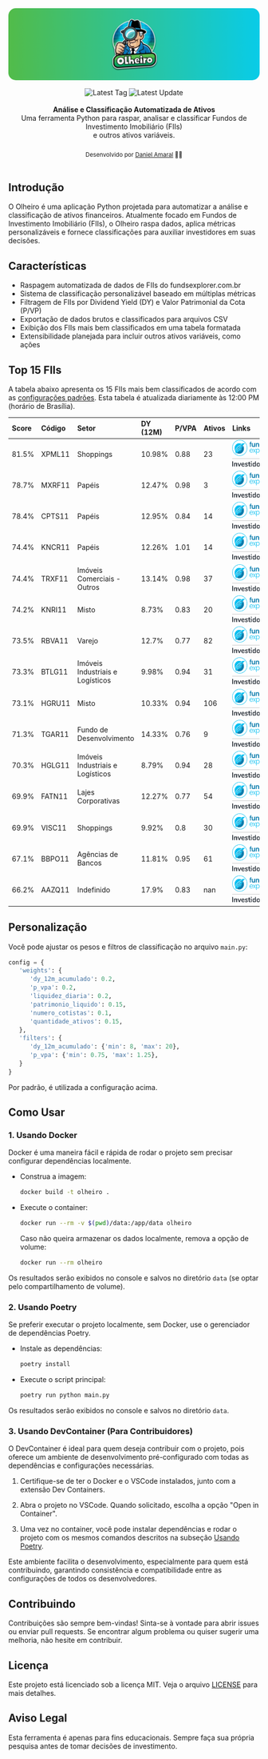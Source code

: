 <img alt="Olheiro banner" src=".github/banner.png" style="border-radius: 15px; max-width: 100%; height: auto; display: block; margin: 0 0 16px 0;"/>
<div align="center">
    <img src="https://img.shields.io/github/v/tag/damarals/olheiro?color=success&label=" alt="Latest Tag" />
    <img src="https://img.shields.io/github/last-commit/damarals/olheiro/main?path=README.md&label=%C3%BAltima%20atualiza%C3%A7%C3%A3o&color=blue" alt="Latest Update" >
</div>
<br />
<div align="center"><strong>Análise e Classificação Automatizada de Ativos</strong></div>
<div align="center">Uma ferramenta Python para raspar, analisar e classificar Fundos de Investimento Imobiliário (FIIs)<br/> e outros ativos variáveis.</div>
<br />
<div align="center">
  <sub>Desenvolvido por <a href="https://github.com/damarals">Daniel Amaral</a> 👨‍💻</sub>
</div>
<br />

## Introdução

O Olheiro é uma aplicação Python projetada para automatizar a análise e classificação de ativos financeiros. Atualmente focado em Fundos de Investimento Imobiliário (FIIs), o Olheiro raspa dados, aplica métricas personalizáveis e fornece classificações para auxiliar investidores em suas decisões.

## Características

- Raspagem automatizada de dados de FIIs do fundsexplorer.com.br
- Sistema de classificação personalizável baseado em múltiplas métricas
- Filtragem de FIIs por Dividend Yield (DY) e Valor Patrimonial da Cota (P/VP)
- Exportação de dados brutos e classificados para arquivos CSV
- Exibição dos FIIs mais bem classificados em uma tabela formatada
- Extensibilidade planejada para incluir outros ativos variáveis, como ações

## Top 15 FIIs

A tabela abaixo apresenta os 15 FIIs mais bem classificados de acordo com as [configurações padrões](#personalização). Esta tabela é atualizada diariamente às 12:00 PM (horário de Brasília).

| Score   | Código   | Setor                            | DY (12M)   | P/VPA   | Ativos   | Links                                                                                                                                                                                                                                                                                                                                                                                                                                                                                                                                                                                             |
|:--------|:---------|:---------------------------------|:-----------|:--------|:---------|:--------------------------------------------------------------------------------------------------------------------------------------------------------------------------------------------------------------------------------------------------------------------------------------------------------------------------------------------------------------------------------------------------------------------------------------------------------------------------------------------------------------------------------------------------------------------------------------------------|
| 81.5%   | XPML11   | Shoppings                        | 10.98%     | 0.88    | 23       | <div style="display:flex;flex-direction:column;align-items:center;justify-content:center;gap:2px;"><a href="https://www.fundsexplorer.com.br/funds/xpml11" target="_blank"><img src="https://raw.githubusercontent.com/damarals/olheiro/main/.github/fundsexplorer-logo.png" alt="Fundsexplorer" height="32"></a><div style="width:80px;height:1px;background-color:#ccc;"></div><a href="https://www.investidor10.com.br/fiis/xpml11" target="_blank"><img src="https://raw.githubusercontent.com/damarals/olheiro/main/.github/investidor10-logo.png" alt="Investidor10" height="12"></a></div> |
| 78.7%   | MXRF11   | Papéis                           | 12.47%     | 0.98    | 3        | <div style="display:flex;flex-direction:column;align-items:center;justify-content:center;gap:2px;"><a href="https://www.fundsexplorer.com.br/funds/mxrf11" target="_blank"><img src="https://raw.githubusercontent.com/damarals/olheiro/main/.github/fundsexplorer-logo.png" alt="Fundsexplorer" height="32"></a><div style="width:80px;height:1px;background-color:#ccc;"></div><a href="https://www.investidor10.com.br/fiis/mxrf11" target="_blank"><img src="https://raw.githubusercontent.com/damarals/olheiro/main/.github/investidor10-logo.png" alt="Investidor10" height="12"></a></div> |
| 78.4%   | CPTS11   | Papéis                           | 12.95%     | 0.84    | 14       | <div style="display:flex;flex-direction:column;align-items:center;justify-content:center;gap:2px;"><a href="https://www.fundsexplorer.com.br/funds/cpts11" target="_blank"><img src="https://raw.githubusercontent.com/damarals/olheiro/main/.github/fundsexplorer-logo.png" alt="Fundsexplorer" height="32"></a><div style="width:80px;height:1px;background-color:#ccc;"></div><a href="https://www.investidor10.com.br/fiis/cpts11" target="_blank"><img src="https://raw.githubusercontent.com/damarals/olheiro/main/.github/investidor10-logo.png" alt="Investidor10" height="12"></a></div> |
| 74.4%   | KNCR11   | Papéis                           | 12.26%     | 1.01    | 14       | <div style="display:flex;flex-direction:column;align-items:center;justify-content:center;gap:2px;"><a href="https://www.fundsexplorer.com.br/funds/kncr11" target="_blank"><img src="https://raw.githubusercontent.com/damarals/olheiro/main/.github/fundsexplorer-logo.png" alt="Fundsexplorer" height="32"></a><div style="width:80px;height:1px;background-color:#ccc;"></div><a href="https://www.investidor10.com.br/fiis/kncr11" target="_blank"><img src="https://raw.githubusercontent.com/damarals/olheiro/main/.github/investidor10-logo.png" alt="Investidor10" height="12"></a></div> |
| 74.4%   | TRXF11   | Imóveis Comerciais - Outros      | 13.14%     | 0.98    | 37       | <div style="display:flex;flex-direction:column;align-items:center;justify-content:center;gap:2px;"><a href="https://www.fundsexplorer.com.br/funds/trxf11" target="_blank"><img src="https://raw.githubusercontent.com/damarals/olheiro/main/.github/fundsexplorer-logo.png" alt="Fundsexplorer" height="32"></a><div style="width:80px;height:1px;background-color:#ccc;"></div><a href="https://www.investidor10.com.br/fiis/trxf11" target="_blank"><img src="https://raw.githubusercontent.com/damarals/olheiro/main/.github/investidor10-logo.png" alt="Investidor10" height="12"></a></div> |
| 74.2%   | KNRI11   | Misto                            | 8.73%      | 0.83    | 20       | <div style="display:flex;flex-direction:column;align-items:center;justify-content:center;gap:2px;"><a href="https://www.fundsexplorer.com.br/funds/knri11" target="_blank"><img src="https://raw.githubusercontent.com/damarals/olheiro/main/.github/fundsexplorer-logo.png" alt="Fundsexplorer" height="32"></a><div style="width:80px;height:1px;background-color:#ccc;"></div><a href="https://www.investidor10.com.br/fiis/knri11" target="_blank"><img src="https://raw.githubusercontent.com/damarals/olheiro/main/.github/investidor10-logo.png" alt="Investidor10" height="12"></a></div> |
| 73.5%   | RBVA11   | Varejo                           | 12.7%      | 0.77    | 82       | <div style="display:flex;flex-direction:column;align-items:center;justify-content:center;gap:2px;"><a href="https://www.fundsexplorer.com.br/funds/rbva11" target="_blank"><img src="https://raw.githubusercontent.com/damarals/olheiro/main/.github/fundsexplorer-logo.png" alt="Fundsexplorer" height="32"></a><div style="width:80px;height:1px;background-color:#ccc;"></div><a href="https://www.investidor10.com.br/fiis/rbva11" target="_blank"><img src="https://raw.githubusercontent.com/damarals/olheiro/main/.github/investidor10-logo.png" alt="Investidor10" height="12"></a></div> |
| 73.3%   | BTLG11   | Imóveis Industriais e Logísticos | 9.98%      | 0.94    | 31       | <div style="display:flex;flex-direction:column;align-items:center;justify-content:center;gap:2px;"><a href="https://www.fundsexplorer.com.br/funds/btlg11" target="_blank"><img src="https://raw.githubusercontent.com/damarals/olheiro/main/.github/fundsexplorer-logo.png" alt="Fundsexplorer" height="32"></a><div style="width:80px;height:1px;background-color:#ccc;"></div><a href="https://www.investidor10.com.br/fiis/btlg11" target="_blank"><img src="https://raw.githubusercontent.com/damarals/olheiro/main/.github/investidor10-logo.png" alt="Investidor10" height="12"></a></div> |
| 73.1%   | HGRU11   | Misto                            | 10.33%     | 0.94    | 106      | <div style="display:flex;flex-direction:column;align-items:center;justify-content:center;gap:2px;"><a href="https://www.fundsexplorer.com.br/funds/hgru11" target="_blank"><img src="https://raw.githubusercontent.com/damarals/olheiro/main/.github/fundsexplorer-logo.png" alt="Fundsexplorer" height="32"></a><div style="width:80px;height:1px;background-color:#ccc;"></div><a href="https://www.investidor10.com.br/fiis/hgru11" target="_blank"><img src="https://raw.githubusercontent.com/damarals/olheiro/main/.github/investidor10-logo.png" alt="Investidor10" height="12"></a></div> |
| 71.3%   | TGAR11   | Fundo de Desenvolvimento         | 14.33%     | 0.76    | 9        | <div style="display:flex;flex-direction:column;align-items:center;justify-content:center;gap:2px;"><a href="https://www.fundsexplorer.com.br/funds/tgar11" target="_blank"><img src="https://raw.githubusercontent.com/damarals/olheiro/main/.github/fundsexplorer-logo.png" alt="Fundsexplorer" height="32"></a><div style="width:80px;height:1px;background-color:#ccc;"></div><a href="https://www.investidor10.com.br/fiis/tgar11" target="_blank"><img src="https://raw.githubusercontent.com/damarals/olheiro/main/.github/investidor10-logo.png" alt="Investidor10" height="12"></a></div> |
| 70.3%   | HGLG11   | Imóveis Industriais e Logísticos | 8.79%      | 0.94    | 28       | <div style="display:flex;flex-direction:column;align-items:center;justify-content:center;gap:2px;"><a href="https://www.fundsexplorer.com.br/funds/hglg11" target="_blank"><img src="https://raw.githubusercontent.com/damarals/olheiro/main/.github/fundsexplorer-logo.png" alt="Fundsexplorer" height="32"></a><div style="width:80px;height:1px;background-color:#ccc;"></div><a href="https://www.investidor10.com.br/fiis/hglg11" target="_blank"><img src="https://raw.githubusercontent.com/damarals/olheiro/main/.github/investidor10-logo.png" alt="Investidor10" height="12"></a></div> |
| 69.9%   | FATN11   | Lajes Corporativas               | 12.27%     | 0.77    | 54       | <div style="display:flex;flex-direction:column;align-items:center;justify-content:center;gap:2px;"><a href="https://www.fundsexplorer.com.br/funds/fatn11" target="_blank"><img src="https://raw.githubusercontent.com/damarals/olheiro/main/.github/fundsexplorer-logo.png" alt="Fundsexplorer" height="32"></a><div style="width:80px;height:1px;background-color:#ccc;"></div><a href="https://www.investidor10.com.br/fiis/fatn11" target="_blank"><img src="https://raw.githubusercontent.com/damarals/olheiro/main/.github/investidor10-logo.png" alt="Investidor10" height="12"></a></div> |
| 69.9%   | VISC11   | Shoppings                        | 9.92%      | 0.8     | 30       | <div style="display:flex;flex-direction:column;align-items:center;justify-content:center;gap:2px;"><a href="https://www.fundsexplorer.com.br/funds/visc11" target="_blank"><img src="https://raw.githubusercontent.com/damarals/olheiro/main/.github/fundsexplorer-logo.png" alt="Fundsexplorer" height="32"></a><div style="width:80px;height:1px;background-color:#ccc;"></div><a href="https://www.investidor10.com.br/fiis/visc11" target="_blank"><img src="https://raw.githubusercontent.com/damarals/olheiro/main/.github/investidor10-logo.png" alt="Investidor10" height="12"></a></div> |
| 67.1%   | BBPO11   | Agências de Bancos               | 11.81%     | 0.95    | 61       | <div style="display:flex;flex-direction:column;align-items:center;justify-content:center;gap:2px;"><a href="https://www.fundsexplorer.com.br/funds/bbpo11" target="_blank"><img src="https://raw.githubusercontent.com/damarals/olheiro/main/.github/fundsexplorer-logo.png" alt="Fundsexplorer" height="32"></a><div style="width:80px;height:1px;background-color:#ccc;"></div><a href="https://www.investidor10.com.br/fiis/bbpo11" target="_blank"><img src="https://raw.githubusercontent.com/damarals/olheiro/main/.github/investidor10-logo.png" alt="Investidor10" height="12"></a></div> |
| 66.2%   | AAZQ11   | Indefinido                       | 17.9%      | 0.83    | nan      | <div style="display:flex;flex-direction:column;align-items:center;justify-content:center;gap:2px;"><a href="https://www.fundsexplorer.com.br/funds/aazq11" target="_blank"><img src="https://raw.githubusercontent.com/damarals/olheiro/main/.github/fundsexplorer-logo.png" alt="Fundsexplorer" height="32"></a><div style="width:80px;height:1px;background-color:#ccc;"></div><a href="https://www.investidor10.com.br/fiis/aazq11" target="_blank"><img src="https://raw.githubusercontent.com/damarals/olheiro/main/.github/investidor10-logo.png" alt="Investidor10" height="12"></a></div> |

## Personalização

Você pode ajustar os pesos e filtros de classificação no arquivo `main.py`:

```python
config = {
   'weights': {
      'dy_12m_acumulado': 0.2,
      'p_vpa': 0.2,
      'liquidez_diaria': 0.2,
      'patrimonio_liquido': 0.15,
      'numero_cotistas': 0.1,
      'quantidade_ativos': 0.15,
   },
   'filters': {
      'dy_12m_acumulado': {'min': 8, 'max': 20},
      'p_vpa': {'min': 0.75, 'max': 1.25},
   }
}
```

Por padrão, é utilizada a configuração acima.

## Como Usar

### 1. Usando Docker
Docker é uma maneira fácil e rápida de rodar o projeto sem precisar configurar dependências localmente.

   - Construa a imagem:
      ```bash
      docker build -t olheiro .
      ```

   - Execute o container:
      ```bash
      docker run --rm -v $(pwd)/data:/app/data olheiro
      ```
      Caso não queira armazenar os dados localmente, remova a opção de volume:
      ```bash
      docker run --rm olheiro
      ```

   Os resultados serão exibidos no console e salvos no diretório `data` (se optar pelo compartilhamento de volume). 

### 2. Usando Poetry
Se preferir executar o projeto localmente, sem Docker, use o gerenciador de dependências Poetry.

   - Instale as dependências:
      ```bash
      poetry install
      ```

   - Execute o script principal:
      ```bash
      poetry run python main.py
      ```

   Os resultados serão exibidos no console e salvos no diretório `data`.

### 3. Usando DevContainer (Para Contribuidores)
O DevContainer é ideal para quem deseja contribuir com o projeto, pois oferece um ambiente de desenvolvimento pré-configurado com todas as dependências e configurações necessárias.

1. Certifique-se de ter o Docker e o VSCode instalados, junto com a extensão Dev Containers.

2. Abra o projeto no VSCode. Quando solicitado, escolha a opção "Open in Container".

3. Uma vez no container, você pode instalar dependências e rodar o projeto com os mesmos comandos descritos na subseção [Usando Poetry](#2-usando-poetry).

Este ambiente facilita o desenvolvimento, especialmente para quem está contribuindo, garantindo consistência e compatibilidade entre as configurações de todos os desenvolvedores.

## Contribuindo

Contribuições são sempre bem-vindas! Sinta-se à vontade para abrir issues ou enviar pull requests. Se encontrar algum problema ou quiser sugerir uma melhoria, não hesite em contribuir.

## Licença

Este projeto está licenciado sob a licença MIT. Veja o arquivo [LICENSE](LICENSE) para mais detalhes.

## Aviso Legal

Esta ferramenta é apenas para fins educacionais. Sempre faça sua própria pesquisa antes de tomar decisões de investimento.